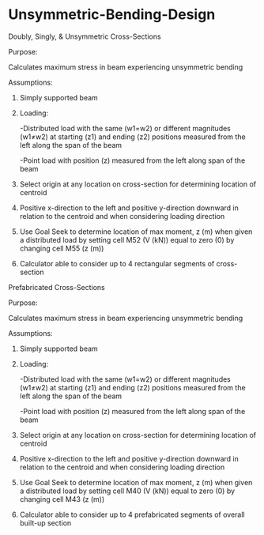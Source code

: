 # Unsymmetric-Bending-Design

Doubly, Singly, & Unsymmetric Cross-Sections

Purpose:

Calculates maximum stress in beam experiencing unsymmetric bending

Assumptions:

1. Simply supported beam

2. Loading:

      -Distributed load with the same (w1=w2) or different magnitudes (w1≠w2) at starting (z1) and ending (z2) positions measured from the left along the span of the beam
          
      -Point load with position (z) measured from the left along span of the beam
          
3. Select origin at any location on cross-section for determining location of centroid

4. Positive x-direction to the left and positive y-direction downward in relation to the centroid and when considering loading direction

5. Use Goal Seek to determine location of max moment, z (m) when given a distributed load by setting cell M52 (V (kN)) equal to zero (0) by changing cell M55 (z (m))

6. Calculator able to consider up to 4 rectangular segments of cross-section

Prefabricated Cross-Sections

Purpose:

Calculates maximum stress in beam experiencing unsymmetric bending

Assumptions:

1. Simply supported beam

2. Loading:

      -Distributed load with the same (w1=w2) or different magnitudes (w1≠w2) at starting (z1) and ending (z2) positions measured from the left along the span of the beam
          
      -Point load with position (z) measured from the left along span of the beam
          
3. Select origin at any location on cross-section for determining location of centroid

4. Positive x-direction to the left and positive y-direction downward in relation to the centroid and when considering loading direction

5. Use Goal Seek to determine location of max moment, z (m) when given a distributed load by setting cell M40 (V (kN)) equal to zero (0) by changing cell M43 (z (m))

6. Calculator able to consider up to 4 prefabricated segments of overall built-up section
